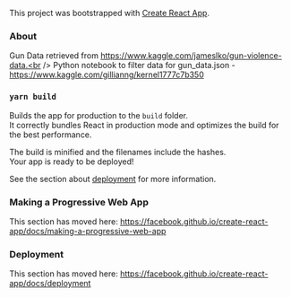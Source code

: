 This project was bootstrapped with [Create React App](https://github.com/facebook/create-react-app).

### About

Gun Data retrieved from https://www.kaggle.com/jameslko/gun-violence-data.<br />
Python notebook to filter data for gun_data.json - https://www.kaggle.com/gillianng/kernel1777c7b350

### `yarn build`

Builds the app for production to the `build` folder.<br />
It correctly bundles React in production mode and optimizes the build for the best performance.

The build is minified and the filenames include the hashes.<br />
Your app is ready to be deployed!

See the section about [deployment](https://facebook.github.io/create-react-app/docs/deployment) for more information.

### Making a Progressive Web App

This section has moved here: https://facebook.github.io/create-react-app/docs/making-a-progressive-web-app

### Deployment

This section has moved here: https://facebook.github.io/create-react-app/docs/deployment